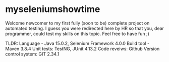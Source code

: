 # myseleniumshowtime
Welcome newcomer to my first fully (soon to be) complete project on automated testing.
I guess you were redirected here by HR so that you, dear programmer, could test my skills on this topic. Feel free to have fun ;)

TLDR:
Language - Java 15.0.2, Selenium Framework 4.0.0
Build tool - Maven 3.8.4
Unit tests: TestNG, JUnit 4.13.2
Code reveiws: Github
Version control system: GIT 2.34.1
